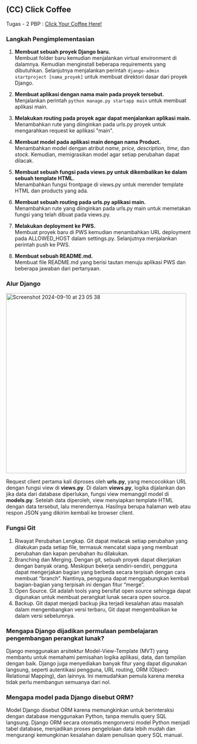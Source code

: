 ## (CC) Click Coffee
Tugas - 2 PBP : [Click Your Coffee Here!](http://nashwa-ghania-coffeeshop.pbp.cs.ui.ac.id/)


### Langkah Pengimplementasian

1. **Membuat sebuah proyek Django baru.**<br>
   Membuat folder baru kemudian menjalankan virtual environment di dalamnya. Kemudian menginstall beberapa requirements yang dibutuhkan. Selanjutnya menjalankan perintah `django-admin startproject [nama_proyek]` untuk membuat direktori dasar dari proyek Django.

2. **Membuat aplikasi dengan nama main pada proyek tersebut.**<br>
   Menjalankan perintah `python manage.py startapp main` untuk membuat aplikasi main.

3. **Melakukan routing pada proyek agar dapat menjalankan aplikasi main.**<br>
   Menambahkan rute yang diinginkan pada urls.py proyek untuk mengarahkan request ke aplikasi "main". 

4. **Membuat model pada aplikasi main dengan nama Product.**<br>
   Menambahkan model dengan atribut _name, price, description, time_, dan _stock_. Kemudian, memigrasikan model agar setiap perubahan dapat dilacak.

5. **Membuat sebuah fungsi pada views.py untuk dikembalikan ke dalam sebuah template HTML.**<br>
   Menambahkan fungsi frontpage di views.py untuk merender template HTML dan products yang ada. 

6. **Membuat sebuah routing pada urls.py aplikasi main.**<br>
   Menambahkan rute yang diinginkan pada urls.py main untuk memetakan fungsi yang telah dibuat pada views.py.

7. **Melakukan deployment ke PWS.**<br>
   Membuat proyek baru di PWS kemudian menambahkan URL deployment pada ALLOWED_HOST dalam settings.py. Selanjutnya menjalankan perintah push ke PWS.

8. **Membuat sebuah README.md.**<br>
   Membuat file README.md yang berisi tautan menuju aplikasi PWS dan beberapa jawaban dari pertanyaan.

### Alur Django
<img width="491" alt="Screenshot 2024-09-10 at 23 05 38" src="https://github.com/user-attachments/assets/6d51b7bd-6f33-412d-8e9a-af292e41a086">

Request client pertama kali diproses oleh **urls.py**, yang mencocokkan URL dengan fungsi view di **views.py**. Di dalam **views.py**, logika dijalankan dan jika data dari database diperlukan, fungsi view memanggil model di **models.py**. Setelah data diperoleh, view menyiapkan template HTML dengan data tersebut, lalu merendernya. Hasilnya berupa halaman web atau respon JSON yang dikirim kembali ke browser client. 

### Fungsi Git

1. Riwayat Perubahan Lengkap. Git dapat melacak setiap perubahan yang dilakukan pada setiap file, termasuk mencatat siapa yang membuat perubahan dan kapan perubahan itu dilakukan.<br>
2. Branching dan Merging. Dengan git, sebuah proyek dapat dikerjakan dengan banyak orang. Meskipun bekerja sendiri-sendiri, pengguna dapat mengerjakan bagian yang berbeda secara terpisah dengan cara membuat “branch”. Nantinya, pengguna dapat menggabungkan kembali bagian-bagian yang terpisah ini dengan fitur “merge”. <br>
3. Open Source. Git adalah tools yang bersifat open source sehingga dapat digunakan untuk membuat perangkat lunak secara open source. <br>
4. Backup. Git dapat menjadi backup jika terjadi kesalahan atau masalah dalam mengembangkan versi terbaru, Git dapat mengembalikan ke dalam versi sebelumnya. <br>

### Mengapa Django dijadikan permulaan pembelajaran pengembangan perangkat lunak?

Django menggunakan arsitektur Model-View-Template (MVT) yang membantu untuk memahami pemisahan logika aplikasi, data, dan tampilan dengan baik. Django juga menyediakan banyak fitur yang dapat digunakan langsung, seperti autentikasi pengguna, URL routing, ORM (Object-Relational Mapping), dan lainnya. Ini memudahkan pemula karena mereka tidak perlu membangun semuanya dari nol.

### Mengapa model pada Django disebut ORM?

Model Django disebut ORM karena memungkinkan untuk berinteraksi dengan database menggunakan Python, tanpa menulis query SQL langsung. Django ORM secara otomatis mengonversi model Python menjadi tabel database, menjadikan proses pengelolaan data lebih mudah dan mengurangi kemungkinan kesalahan dalam penulisan query SQL manual.
